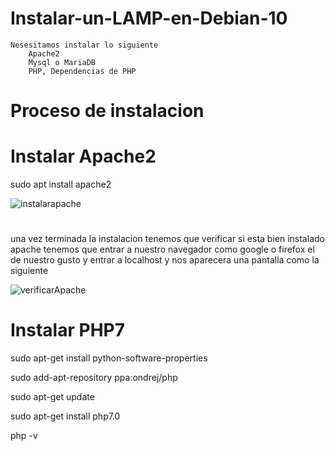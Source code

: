 # Instalar-un-LAMP-en-Debian-10
	Nesesitamos instalar lo siguiente
		Apache2
		Mysql o MariaDB
		PHP, Dependencias de PHP
#
# Proceso de instalacion

# Instalar Apache2

sudo apt install apache2

![instalarapache](https://user-images.githubusercontent.com/35048921/79944166-75ed3d00-8430-11ea-9127-37d470ba13fb.png)
#
una vez terminada la instalacion tenemos que verificar si esta bien instalado apache tenemos que entrar a nuestro navegador como google o firefox el de nuestro gusto y entrar a localhost y nos aparecera una pantalla como la siguiente

![verificarApache](https://user-images.githubusercontent.com/35048921/79946007-b8b11400-8434-11ea-98d9-1d2a9164405e.png)
#
# Instalar PHP7

sudo apt-get install python-software-properties

sudo add-apt-repository ppa:ondrej/php

sudo apt-get update

sudo apt-get install php7.0

php -v
#
